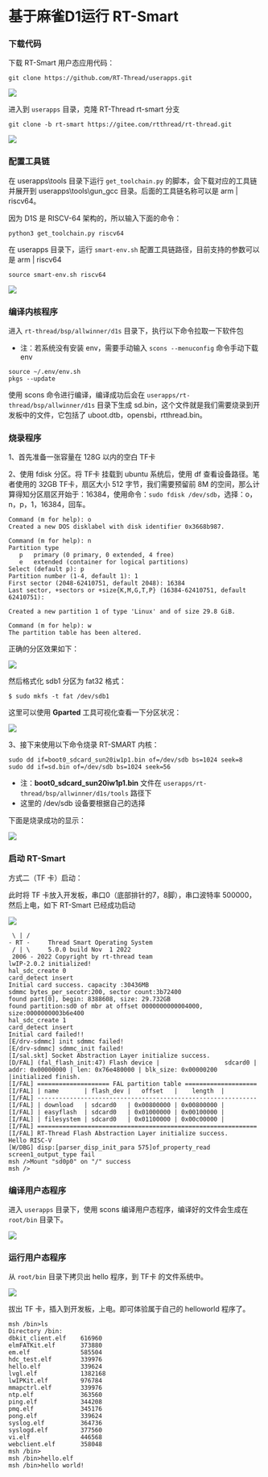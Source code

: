 # 基于麻雀D1运行 RT-Smart

### 下载代码

下载 RT-Smart 用户态应用代码：

```
git clone https://github.com/RT-Thread/userapps.git
```

![](figures/MQ1.png)

进入到 `userapps` 目录，克隆 RT-Thread rt-smart 分支

```shell
git clone -b rt-smart https://gitee.com/rtthread/rt-thread.git
```

![](figures/MQ2.png)

### 配置工具链

在 userapps\tools 目录下运行 `get_toolchain.py` 的脚本，会下载对应的工具链并展开到 userapps\tools\gun_gcc 目录。后面的工具链名称可以是 arm | riscv64。

因为 D1S 是 RISCV-64 架构的，所以输入下面的命令：

```
python3 get_toolchain.py riscv64
```

在 userapps 目录下，运行 `smart-env.sh` 配置工具链路径，目前支持的参数可以是 arm | riscv64

```
source smart-env.sh riscv64
```

![](figures/MQ3.png)


### 编译内核程序

进入 `rt-thread/bsp/allwinner/d1s` 目录下，执行以下命令拉取一下软件包

* 注：若系统没有安装 env，需要手动输入 `scons --menuconfig` 命令手动下载 env

```shell
source ~/.env/env.sh
pkgs --update
```

使用 scons 命令进行编译，编译成功后会在 `userapps/rt-thread/bsp/allwinner/d1s` 目录下生成 sd.bin，这个文件就是我们需要烧录到开发板中的文件，它包括了 uboot.dtb，opensbi，rtthread.bin。

### 烧录程序

1、首先准备一张容量在 128G 以内的空白 TF卡

2、使用 fdisk 分区。将 TF卡 挂载到 ubuntu 系统后，使用 df 查看设备路径。笔者使用的 32GB TF卡，扇区大小 512 字节，我们需要预留前 8M 的空间，那么计算得知分区扇区开始于：16384，使用命令：`sudo fdisk /dev/sdb`，选择：o，n，p，1，16384，回车。

```shell
Command (m for help): o
Created a new DOS disklabel with disk identifier 0x3668b987.

Command (m for help): n
Partition type
   p   primary (0 primary, 0 extended, 4 free)
   e   extended (container for logical partitions)
Select (default p): p
Partition number (1-4, default 1): 1
First sector (2048-62410751, default 2048): 16384
Last sector, +sectors or +size{K,M,G,T,P} (16384-62410751, default 62410751): 

Created a new partition 1 of type 'Linux' and of size 29.8 GiB.

Command (m for help): w
The partition table has been altered.
```

正确的分区效果如下：

![](figures/MQ5.png)

然后格式化 sdb1 分区为 fat32 格式：

```shell
$ sudo mkfs -t fat /dev/sdb1
```

这里可以使用 **Gparted** 工具可视化查看一下分区状况：

![](figures/MQ6.png)

3、接下来使用以下命令烧录 RT-SMART 内核：

```shell
sudo dd if=boot0_sdcard_sun20iw1p1.bin of=/dev/sdb bs=1024 seek=8
sudo dd if=sd.bin of=/dev/sdb bs=1024 seek=56
```

* 注：**boot0_sdcard_sun20iw1p1.bin** 文件在 `userapps/rt-thread/bsp/allwinner/d1s/tools` 路径下
* 这里的 /dev/sdb 设备要根据自己的选择

下面是烧录成功的显示：

![](figures/MQ7.png)

### 启动 RT-Smart

方式二（TF 卡）启动：

此时将 TF 卡放入开发板，串口0（底部排针的7，8脚），串口波特率 500000，然后上电，如下 RT-Smart 已经成功启动

![](figures/MQ8.png)

```shell
 \ | /
- RT -     Thread Smart Operating System
 / | \     5.0.0 build Nov  1 2022
 2006 - 2022 Copyright by rt-thread team
lwIP-2.0.2 initialized!
hal_sdc_create 0
card_detect insert
Initial card success. capacity :30436MB
sdmmc bytes_per_secotr:200, sector count:3b72400
found part[0], begin: 8388608, size: 29.732GB
found partition:sd0 of mbr at offset 0000000000004000, size:0000000003b6e400
hal_sdc_create 1
card_detect insert
Initial card failed!!
[E/drv-sdmmc] init sdmmc failed!
[E/drv-sdmmc] sdmmc_init failed!
[I/sal.skt] Socket Abstraction Layer initialize success.
[D/FAL] (fal_flash_init:47) Flash device |                  sdcard0 | addr: 0x00000000 | len: 0x76e480000 | blk_size: 0x00000200 |initialized finish.
[I/FAL] ==================== FAL partition table ====================
[I/FAL] | name       | flash_dev |   offset   |    length  |
[I/FAL] -------------------------------------------------------------
[I/FAL] | download   | sdcard0   | 0x00800000 | 0x00800000 |
[I/FAL] | easyflash  | sdcard0   | 0x01000000 | 0x00100000 |
[I/FAL] | filesystem | sdcard0   | 0x01100000 | 0x00c00000 |
[I/FAL] =============================================================
[I/FAL] RT-Thread Flash Abstraction Layer initialize success.
Hello RISC-V
[W/DBG] disp:[parser_disp_init_para 575]of_property_read screen1_output_type fail
msh />Mount "sd0p0" on "/" success
msh />
```

### 编译用户态程序

进入 `userapps` 目录下，使用 scons 编译用户态程序，编译好的文件会生成在 `root/bin` 目录下。

![](figures/MQ9.png)

### 运行用户态程序

从 `root/bin` 目录下拷贝出 hello 程序，到 TF卡 的文件系统中。

![](https://oss-club.rt-thread.org/uploads/20221101/f7709c3708b1d45f496e10c040d99f10.png)

拔出 TF 卡，插入到开发板，上电。即可体验属于自己的 helloworld 程序了。

```shell
msh /bin>ls
Directory /bin:
dbkit_client.elf    616960
elmFATKit.elf       373880
em.elf              585504
hdc_test.elf        339976
hello.elf           339624
lvgl.elf            1382168
lwIPKit.elf         976784
mmapctrl.elf        339976
ntp.elf             363560
ping.elf            344208
pmq.elf             345176
pong.elf            339624
syslog.elf          364736
syslogd.elf         377560
vi.elf              446568
webclient.elf       358048
msh /bin>
msh /bin>hello.elf
msh /bin>hello world!
```
